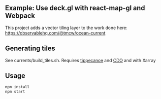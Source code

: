 ## Example: Use deck.gl with react-map-gl and Webpack

This project adds a vector tiling layer to the work done here:
<https://observablehq.com/@tmcw/ocean-current>

## Generating tiles

See currents/build_tiles.sh. Requires [tippecanoe](https://github.com/mapbox/tippecanoe) and [CDO](https://code.mpimet.mpg.de/projects/cdo) and with Xarray

## Usage

```bash
npm install
npm start
```
